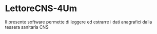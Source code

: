 # LettoreCNS-4Um
Il presente software permette di leggere ed estrarre i dati anagrafici dalla tessera sanitaria CNS
